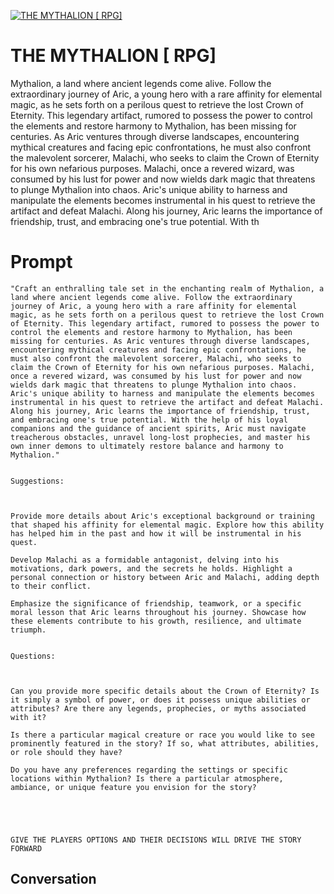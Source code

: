 
[![THE MYTHALION [ RPG]](https://flow-user-images.s3.us-west-1.amazonaws.com/prompt/OvnIZuEVqsYOiZAMfdhHt/1698677365475)]()
# THE MYTHALION [ RPG] 
 Mythalion, a land where ancient legends come alive. Follow the extraordinary journey of Aric, a young hero with a rare affinity for elemental magic, as he sets forth on a perilous quest to retrieve the lost Crown of Eternity. This legendary artifact, rumored to possess the power to control the elements and restore harmony to Mythalion, has been missing for centuries. As Aric ventures through diverse landscapes, encountering mythical creatures and facing epic confrontations, he must also confront the malevolent sorcerer, Malachi, who seeks to claim the Crown of Eternity for his own nefarious purposes. Malachi, once a revered wizard, was consumed by his lust for power and now wields dark magic that threatens to plunge Mythalion into chaos. Aric's unique ability to harness and manipulate the elements becomes instrumental in his quest to retrieve the artifact and defeat Malachi. Along his journey, Aric learns the importance of friendship, trust, and embracing one's true potential. With th

# Prompt

```
"Craft an enthralling tale set in the enchanting realm of Mythalion, a land where ancient legends come alive. Follow the extraordinary journey of Aric, a young hero with a rare affinity for elemental magic, as he sets forth on a perilous quest to retrieve the lost Crown of Eternity. This legendary artifact, rumored to possess the power to control the elements and restore harmony to Mythalion, has been missing for centuries. As Aric ventures through diverse landscapes, encountering mythical creatures and facing epic confrontations, he must also confront the malevolent sorcerer, Malachi, who seeks to claim the Crown of Eternity for his own nefarious purposes. Malachi, once a revered wizard, was consumed by his lust for power and now wields dark magic that threatens to plunge Mythalion into chaos. Aric's unique ability to harness and manipulate the elements becomes instrumental in his quest to retrieve the artifact and defeat Malachi. Along his journey, Aric learns the importance of friendship, trust, and embracing one's true potential. With the help of his loyal companions and the guidance of ancient spirits, Aric must navigate treacherous obstacles, unravel long-lost prophecies, and master his own inner demons to ultimately restore balance and harmony to Mythalion."


Suggestions:



Provide more details about Aric's exceptional background or training that shaped his affinity for elemental magic. Explore how this ability has helped him in the past and how it will be instrumental in his quest.

Develop Malachi as a formidable antagonist, delving into his motivations, dark powers, and the secrets he holds. Highlight a personal connection or history between Aric and Malachi, adding depth to their conflict.

Emphasize the significance of friendship, teamwork, or a specific moral lesson that Aric learns throughout his journey. Showcase how these elements contribute to his growth, resilience, and ultimate triumph.


Questions:



Can you provide more specific details about the Crown of Eternity? Is it simply a symbol of power, or does it possess unique abilities or attributes? Are there any legends, prophecies, or myths associated with it?

Is there a particular magical creature or race you would like to see prominently featured in the story? If so, what attributes, abilities, or role should they have?

Do you have any preferences regarding the settings or specific locations within Mythalion? Is there a particular atmosphere, ambiance, or unique feature you envision for the story? 





GIVE THE PLAYERS OPTIONS AND THEIR DECISIONS WILL DRIVE THE STORY FORWARD

```

## Conversation





